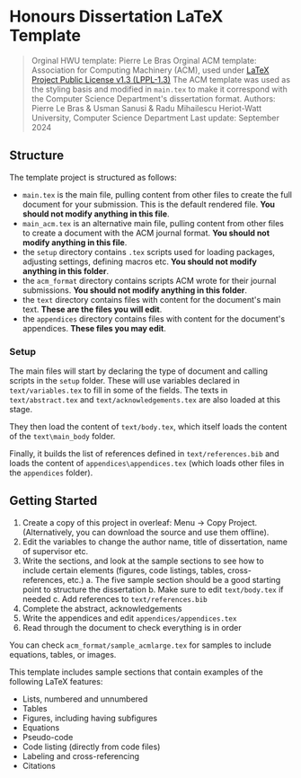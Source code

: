 # Honours Dissertation LaTeX Template

> Orginal HWU template: Pierre Le Bras
> Orginal ACM template: Association for Computing Machinery (ACM), used under [LaTeX Project Public License v1.3 (LPPL-1.3)](https://www.latex-project.org/lppl.txt)
> The ACM template was used as the styling basis and modified in `main.tex` to make it correspond with the Computer Science Department's dissertation format. 
> Authors: Pierre Le Bras & Usman Sanusi & Radu Mihailescu
> Heriot-Watt University, Computer Science Department
> Last update: September 2024

## Structure

The template project is structured as follows:
 - `main.tex` is the main file, pulling content from other files to create the full document for your submission. This is the default rendered file. **You should not modify anything in this file**.
 - `main_acm.tex` is an alternative main file, pulling content from other files to create a document with the ACM journal format. **You should not modify anything in this file**.
 - the `setup` directory contains `.tex` scripts used for loading packages, adjusting settings, defining macros etc. **You should not modify anything in this folder**.
 - the `acm_format` directory contains scripts ACM wrote for their journal submissions. **You should not modify anything in this folder**.
 - the `text` directory contains files with content for the document's main text. **These are the files you will edit**.
 - the `appendices` directory contains files with content for the document's appendices. **These files you may edit**.

### Setup

The main files will start by declaring the type of document and calling scripts in the `setup` folder. These will use variables declared in `text/variables.tex` to fill in some of the fields. The texts in `text/abstract.tex` and `text/acknowledgements.tex` are also loaded at this stage.

They then load the content of `text/body.tex`, which itself loads the content of the `text\main_body` folder.

Finally, it builds the list of references defined in `text/references.bib` and loads the content of `appendices\appendices.tex` (which loads other files in the `appendices` folder).

## Getting Started

 1. Create a copy of this project in overleaf: Menu -> Copy Project. (Alternatively, you can download the source and use them offline).
 2. Edit the variables to change the author name, title of dissertation, name of supervisor etc.
 3. Write the sections, and look at the sample sections to see how to include certain elements (figures, code listings, tables, cross-references, etc.)
    a. The five sample section should be a good starting point to structure the dissertation
    b. Make sure to edit `text/body.tex` if needed
    c. Add references to `text/references.bib`
 5. Complete the abstract, acknowledgements
 6. Write the appendices and edit `appendices/appendices.tex`
 8. Read through the document to check everything is in order

You can check `acm_format/sample_acmlarge.tex` for samples to include equations, tables, or images.

This template includes sample sections that contain examples of the following LaTeX features:
 - Lists, numbered and unnumbered
 - Tables
 - Figures, including having subfigures
 - Equations
 - Pseudo-code
 - Code listing (directly from code files)
 - Labeling and cross-referencing
 - Citations